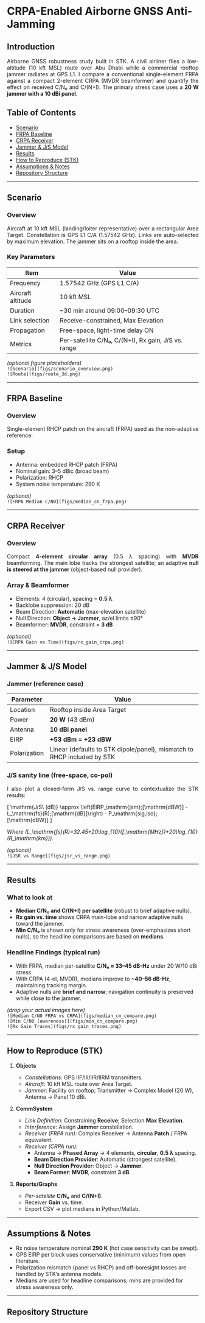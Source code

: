 # CRPA-Enabled Airborne GNSS Anti-Jamming

## Introduction
<p align="justify">
Airborne GNSS robustness study built in STK. A civil airliner flies a low-altitude (10 kft MSL) route over Abu Dhabi while a commercial rooftop jammer radiates at GPS L1. I compare a conventional single-element FRPA against a compact 2-element CRPA (MVDR beamformer) and quantify the effect on received C/N₀ and C/(N+I). The primary stress case uses a <b>20 W jammer with a 10 dBi panel</b>.
</p>

## Table&nbsp;of&nbsp;Contents
* [Scenario](#scenario)
* [FRPA Baseline](#frpa-baseline)
* [CRPA Receiver](#crpa-receiver)
* [Jammer & J/S Model](#jammer--js-model)
* [Results](#results)
* [How to Reproduce (STK)](#how-to-reproduce-stk)
* [Assumptions & Notes](#assumptions--notes)
* [Repository Structure](#repository-structure)

---

<a id="scenario"></a>
## Scenario

### Overview
<p align="justify">
Aircraft at 10 kft MSL (landing/loiter representative) over a rectangular Area Target. Constellation is GPS L1 C/A (1.57542 GHz). Links are auto-selected by maximum elevation. The jammer sits on a rooftop inside the area.
</p>

### Key Parameters

| Item | Value |
|---|---|
| Frequency | 1.57542 GHz (GPS L1 C/A) |
| Aircraft altitude | 10 kft MSL |
| Duration | ~30 min around 09:00–09:30 UTC |
| Link selection | Receive-constrained, Max Elevation |
| Propagation | Free-space, light-time delay ON |
| Metrics | Per-satellite C/N₀, C/(N+I), Rx gain, J/S vs. range |

*(optional figure placeholders)*  
`![Scenario](figs/scenario_overview.png)`  
`![Route](figs/route_3d.png)`

---

<a id="frpa-baseline"></a>
## FRPA Baseline

### Overview
<p align="justify">
Single-element RHCP patch on the aircraft (FRPA) used as the non-adaptive reference.
</p>

### Setup
* Antenna: embedded RHCP patch (FRPA)
* Nominal gain: 3–5 dBic (broad beam)
* Polarization: RHCP
* System noise temperature: 290 K

*(optional)*  
`![FRPA Median C/N0](figs/median_cn_frpa.png)`

---

<a id="crpa-receiver"></a>
## CRPA Receiver

### Overview
<p align="justify">
Compact <b>4-element circular array</b> (0.5 λ spacing) with <b>MVDR</b> beamforming. The main lobe tracks the strongest satellite; an adaptive <b>null is steered at the jammer</b> (object-based null provider).
</p>

### Array & Beamformer
* Elements: 4 (circular), spacing = **0.5 λ**
* Backlobe suppression: 20 dB
* Beam Direction: **Automatic** (max-elevation satellite)
* Null Direction: **Object → Jammer**, az/el limits ±90°
* Beamformer: **MVDR**, constraint = **3 dB**

*(optional)*  
`![CRPA Gain vs Time](figs/rx_gain_crpa.png)`

---

<a id="jammer--js-model"></a>
## Jammer & J/S Model

### Jammer (reference case)
| Parameter | Value |
|---|---|
| Location | Rooftop inside Area Target |
| Power | **20 W** (43 dBm) |
| Antenna | **10 dBi panel** |
| EIRP | **+53 dBm = +23 dBW** |
| Polarization | Linear (defaults to STK dipole/panel), mismatch to RHCP included by STK |

### J/S sanity line (free-space, co-pol)
<p align="justify">
I also plot a closed-form J/S vs. range curve to contextualize the STK results:
</p>

\[
\mathrm{J/S\ (dB)} \approx \left(EIRP_\mathrm{jam}\;[\mathrm{dBW}] - L_\mathrm{fs}(R)\;[\mathrm{dB}]\right) - P_\mathrm{sig,iso}\;[\mathrm{dBW}]
\]

*Where \(L_\mathrm{fs}(R)=32.45+20\log_{10}(f_\mathrm{MHz})+20\log_{10}(R_\mathrm{km})\).*

*(optional)*  
`![JSR vs Range](figs/jsr_vs_range.png)`

---

<a id="results"></a>
## Results

### What to look at
* **Median C/N₀ and C/(N+I) per satellite** (robust to brief adaptive nulls).  
* **Rx gain vs. time** shows CRPA main-lobe and narrow adaptive nulls toward the jammer.  
* **Min C/N₀** is shown only for stress awareness (over-emphasizes short nulls), so the headline comparisons are based on **medians**.

### Headline Findings (typical run)
* With FRPA, median per-satellite **C/N₀ ≈ 33–45 dB-Hz** under 20 W/10 dBi stress.
* With CRPA (4-el, MVDR), medians improve to **~40–56 dB-Hz**, maintaining tracking margin.
* Adaptive nulls are **brief and narrow**; navigation continuity is preserved while close to the jammer.

*(drop your actual images here)*  
`![Median C/N0 FRPA vs CRPA](figs/median_cn_compare.png)`  
`![Min C/N0 (awareness)](figs/min_cn_compare.png)`  
`![Rx Gain Traces](figs/rx_gain_traces.png)`

---

<a id="how-to-reproduce-stk"></a>
## How to Reproduce (STK)

1. **Objects**
   - *Constellations*: GPS IIF/III/IIR/IIRM transmitters.
   - *Aircraft*: 10 kft MSL route over Area Target.
   - *Jammer*: Facility on rooftop; Transmitter → Complex Model (20 W), Antenna → Panel 10 dBi.

2. **CommSystem**
   - *Link Definition*: Constraining **Receive**; Selection **Max Elevation**.
   - *Interference*: Assign **Jammer** constellation.
   - *Receiver (FRPA run)*: Complex Receiver → Antenna **Patch** / FRPA equivalent.
   - *Receiver (CRPA run)*:
     - Antenna → **Phased Array** → 4 elements, **circular**, **0.5 λ** spacing.
     - **Beam Direction Provider**: Automatic (strongest satellite).
     - **Null Direction Provider**: Object → **Jammer**.
     - **Beam Former**: **MVDR**, constraint **3 dB**.

3. **Reports/Graphs**
   - *Per-satellite* **C/N₀** and **C/(N+I)**.
   - Receiver **Gain** vs. time.
   - Export CSV → plot medians in Python/Matlab.

---

<a id="assumptions--notes"></a>
## Assumptions & Notes
* Rx noise temperature nominal **290 K** (hot case sensitivity can be swept).
* GPS EIRP per block uses conservative (minimum) values from open literature.
* Polarization mismatch (panel vs RHCP) and off-boresight losses are handled by STK’s antenna models.
* Medians are used for headline comparisons; mins are provided for stress awareness only.

---

<a id="repository-structure"></a>
## Repository Structure
